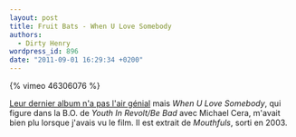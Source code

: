 ```yaml
---
layout: post
title: Fruit Bats - When U Love Somebody
authors:
  - Dirty Henry
wordpress_id: 896
date: "2011-09-01 16:29:34 +0200"
---
```


{% vimeo 46306076 %}

[Leur dernier album n'a pas l'air génial](http://pitchfork.com/reviews/albums/15743-tripper/)
mais _When U Love Somebody_, qui figure dans la B.O. de _Youth In Revolt/Be Bad_
avec Michael Cera, m'avait bien plu lorsque j'avais vu le film. Il est extrait
de _Mouthfuls_, sorti en 2003.
